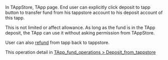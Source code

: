 In TAppStore, TApp page. End user can explicitly click deposit to tapp button to transfer fund from his tappstore account to his deposit account of this tapp.

This is not limited or affect allowance. As long as the fund is in the TApp deposit, the TApp can use it without asking permission from TAppStore.

User can also [refund](refund.md) from tapp back to tappstore.

This operation detail in [TApp_fund_operations > Deposit_from_tappstore](TApp_fund_operations.md#deposit-from-tappstore)
